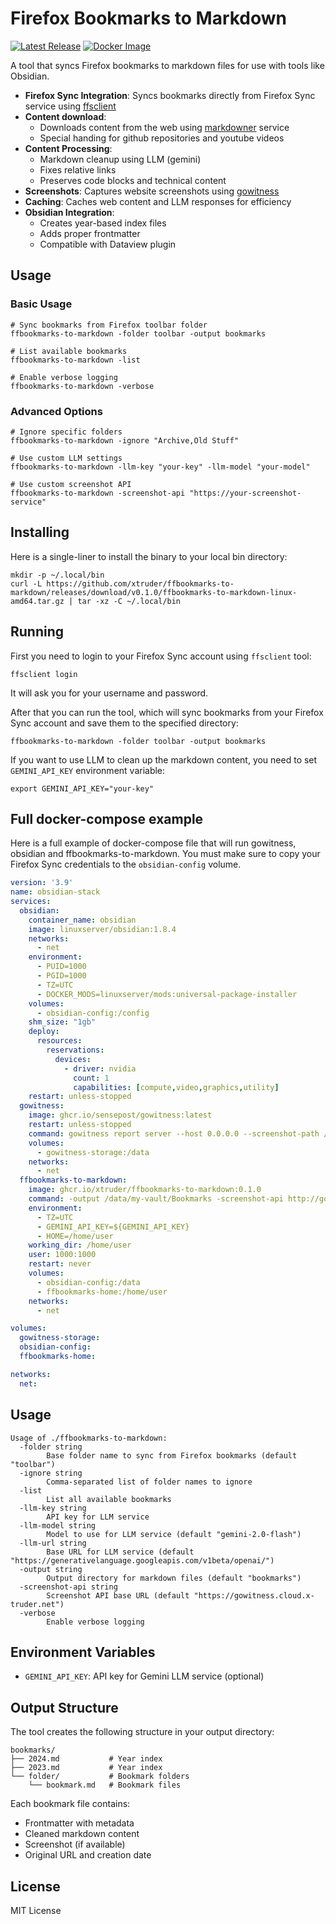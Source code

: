 # Firefox Bookmarks to Markdown

[![Latest Release](https://img.shields.io/github/v/release/xtruder/ffbookmarks-to-markdown?style=flat-square)](https://github.com/xtruder/ffbookmarks-to-markdown/releases/latest)
[![Docker Image](https://img.shields.io/badge/container-ghcr.io-blue?style=flat-square)](https://github.com/xtruder/ffbookmarks-to-markdown/pkgs/container/ffbookmarks-to-markdown)

A tool that syncs Firefox bookmarks to markdown files for use with tools like Obsidian.

- **Firefox Sync Integration**: Syncs bookmarks directly from Firefox Sync service using [ffsclient](https://github.com/Mikescher/firefox-sync-client)
- **Content download**:
  - Downloads content from the web using [markdowner](https://md.dhr.wtf/dashboard) service
  - Special handing for github repositories and youtube videos
- **Content Processing**: 
  - Markdown cleanup using LLM (gemini)
  - Fixes relative links
  - Preserves code blocks and technical content
- **Screenshots**: Captures website screenshots using [gowitness](https://github.com/sensepost/gowitness)
- **Caching**: Caches web content and LLM responses for efficiency
- **Obsidian Integration**: 
  - Creates year-based index files
  - Adds proper frontmatter
  - Compatible with Dataview plugin

## Usage

### Basic Usage

```shell
# Sync bookmarks from Firefox toolbar folder
ffbookmarks-to-markdown -folder toolbar -output bookmarks

# List available bookmarks
ffbookmarks-to-markdown -list

# Enable verbose logging
ffbookmarks-to-markdown -verbose
```

### Advanced Options

```shell
# Ignore specific folders
ffbookmarks-to-markdown -ignore "Archive,Old Stuff"

# Use custom LLM settings
ffbookmarks-to-markdown -llm-key "your-key" -llm-model "your-model"

# Use custom screenshot API
ffbookmarks-to-markdown -screenshot-api "https://your-screenshot-service"
```

## Installing

Here is a single-liner to install the binary to your local bin directory:

```shell
mkdir -p ~/.local/bin
curl -L https://github.com/xtruder/ffbookmarks-to-markdown/releases/download/v0.1.0/ffbookmarks-to-markdown-linux-amd64.tar.gz | tar -xz -C ~/.local/bin
```

## Running

First you need to login to your Firefox Sync account using `ffsclient` tool:

```shell
ffsclient login
```

It will ask you for your username and password.

After that you can run the tool, which will sync bookmarks from your Firefox Sync account and save them to the specified directory:

```shell
ffbookmarks-to-markdown -folder toolbar -output bookmarks
```

If you want to use LLM to clean up the markdown content, you need to set `GEMINI_API_KEY` environment variable:

```shell
export GEMINI_API_KEY="your-key"
```

## Full docker-compose example

Here is a full example of docker-compose file that will run gowitness, obsidian and ffbookmarks-to-markdown.
You must make sure to copy your Firefox Sync credentials to the `obsidian-config` volume.

```yaml
version: '3.9'
name: obsidian-stack
services:
  obsidian:
    container_name: obsidian
    image: linuxserver/obsidian:1.8.4
    networks:
      - net
    environment:
      - PUID=1000
      - PGID=1000
      - TZ=UTC
      - DOCKER_MODS=linuxserver/mods:universal-package-installer
    volumes:
      - obsidian-config:/config
    shm_size: "1gb"
    deploy:
      resources:
        reservations:
          devices:
            - driver: nvidia
              count: 1
              capabilities: [compute,video,graphics,utility]
    restart: unless-stopped
  gowitness:
    image: ghcr.io/sensepost/gowitness:latest
    restart: unless-stopped
    command: gowitness report server --host 0.0.0.0 --screenshot-path /data/screenshots --db-uri sqlite:///data/gowitness.sqlite3
    volumes:
      - gowitness-storage:/data
    networks:
      - net
  ffbookmarks-to-markdown:
    image: ghcr.io/xtruder/ffbookmarks-to-markdown:0.1.0
    command: -output /data/my-vault/Bookmarks -screenshot-api http://gowitness
    environment:
      - TZ=UTC
      - GEMINI_API_KEY=${GEMINI_API_KEY}
      - HOME=/home/user
    working_dir: /home/user
    user: 1000:1000
    restart: never
    volumes:
      - obsidian-config:/data
      - ffbookmarks-home:/home/user
    networks:
      - net

volumes:
  gowitness-storage:
  obsidian-config:
  ffbookmarks-home:

networks:
  net:
```

## Usage

```shell
Usage of ./ffbookmarks-to-markdown:
  -folder string
        Base folder name to sync from Firefox bookmarks (default "toolbar")
  -ignore string
        Comma-separated list of folder names to ignore
  -list
        List all available bookmarks
  -llm-key string
        API key for LLM service
  -llm-model string
        Model to use for LLM service (default "gemini-2.0-flash")
  -llm-url string
        Base URL for LLM service (default "https://generativelanguage.googleapis.com/v1beta/openai/")
  -output string
        Output directory for markdown files (default "bookmarks")
  -screenshot-api string
        Screenshot API base URL (default "https://gowitness.cloud.x-truder.net")
  -verbose
        Enable verbose logging
```

## Environment Variables

- `GEMINI_API_KEY`: API key for Gemini LLM service (optional)

## Output Structure

The tool creates the following structure in your output directory:

```text
bookmarks/
├── 2024.md           # Year index
├── 2023.md           # Year index
└── folder/           # Bookmark folders
    └── bookmark.md   # Bookmark files
```

Each bookmark file contains:
- Frontmatter with metadata
- Cleaned markdown content
- Screenshot (if available)
- Original URL and creation date

## License

MIT License 
